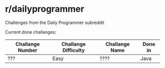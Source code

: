 # r/dailyprogrammer

Challenges from the Daily Programmer subreddit

Current done challanges:

| Challange Number | Challange Difficulty | Challange Name | Done in | 
| ---------------- | -------------------- | -------------- | ------- |
| ???              | Easy                 | ????           |  Java   |

